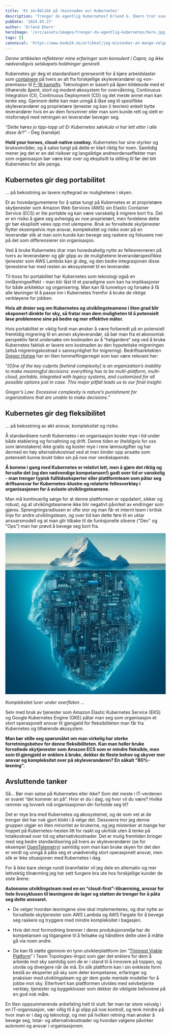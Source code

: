 ```yaml
---
title: 'Et skråblikk på (kostnaden av) Kubernetes'
description: 'Trenger du egentlig Kubernetes? Erlend G. Ekern tror svaret kan være nei, og foreslår et alternativ: Cloud first.'
pubDate: '2024.03.27'
author: 'Erlend Ekern'
heroImage: '/src/assets/images/trenger-du-egentlig-kubernetes/hero.jpg'
tags: []
canonical: 'https://www.kode24.no/artikkel/jeg-mistenker-at-mange-velger-kubernetes-for-raskt-og-ukritisk/81161850'
---
```


_Denne artikkelen reflekterer mine erfaringer som konsulent i Capra, og ikke nødvendigvis selskapets holdninger generelt._

Kubernetes gir deg et standardisert grensesnitt for å kjøre arbeidslaster som [containere](https://en.wikipedia.org/wiki/Containerization_\(computing\)) på tvers av alt fra forskjellige skyleverandører og «on-premises» til [F-16 kampfly](https://www.cncf.io/blog/2020/05/07/with-kubernetes-the-u-s-department-of-defense-is-enabling-devsecops-on-f-16s-and-battleships/). Teknologien er basert på åpen kildekode med et tilhørende åpent, stort og modent økosystem for overvåkning, Continuous Integration (CI), Continuous Deployment (CD) og det meste annet man kan tenke seg. Gjennom dette kan man unngå å låse seg til spesifikke skyleverandører og proprietære tjenester og kan (i teorien) enkelt bytte leverandører hvis en av dem forsvinner eller man som kunde rett og slett er misfornøyd med retningen en leverandør beveger seg.

_“Dette høres jo tipp-topp ut! Er Kubernetes sølvkula vi har lett etter i alle disse år?”_ - Deg (kanskje)

**Hold your horses, cloud-native cowboy.** Kubernetes har sine styrker og bruksområder, og å satse tungt på dette er klart riktig for noen. Samtidig mener jeg det er en del risikoer og langsiktige andreordenseffekter man som organisasjon bør være klar over og eksplisitt ta stilling til før det blir Kubernetes for alle penga.


## Kubernetes gir deg portabilitet

… på bekostning av lavere nyttegrad av mulighetene i skyen.

Et av hovedargumentene for å satse tungt på Kubernetes er at proprietære skytjenester som Amazon Web Services (AWS) sin Elastic Container Service (ECS) er lite portable og kan være vanskelig å migrere bort fra. Det er en risiko å gjøre seg avhengig av noe proprietært, men fordelene dette gir bør eksplisitt veies opp mot ulempene. Bruk av forvaltede skytjenester flytter eksempelvis mye ansvar, kompleksitet og risiko over på en leverandør slik at man som kunde kan bevege seg raskere og fokusere mer på det som differensierer sin organisasjon.

Ved å bruke Kubernetes drar man hovedsakelig nytte av fellesnevneren på tvers av leverandører og går glipp av de mulighetene leverandørspesifikke tjenester som AWS Lambda kan gi deg, og den bedre integrasjonen disse tjenestene har med resten av økosystemet til en leverandør.

Til tross for portabilitet har Kubernetes som teknologi også en innlåsningseffekt - man blir låst til et paradigme som kan ha implikasjoner for både arkitektur og organisering. Man kan få tunnelsyn og forsøke å få alle løsninger til å passe inn i Kubernetes fremfor å bruke de riktige verktøyene for jobben.

**Hvis alt dreier seg om Kubernetes og utviklingsteamene i liten grad blir eksponert direkte for sky, så fratar man dem muligheten til å potensielt løse problemene sine på bedre og mer effektive måter.**

Hvis portabilitet er viktig fordi man ønsker å være forberedt på en potensiell fremtidig migrering til en annen skyleverandør, så bør man fra et økonomisk perspektiv først undersøke om kostnaden av å “helgardere” seg ved å bruke Kubernetes faktisk er lavere enn kostnaden av den hypotetiske migreringen (altså migreringskostnad x sannsynlighet for migrering). Bedriftsarkitekten [Gregor Hohpe](https://architectelevator.com/architecture/it-complexity/#gregors-law) har en liten tommelfingerregel som kan være relevant her:

_"\[O]ne of the key culprits \[behind complexity] is an organization’s inability to make meaningful decisions: everything has to be multi-platform, multi-cloud, portable, integrated with legacy systems, and customized for all possible options just in case. This major pitfall leads us to our final insight:_

_Gregor’s Law: Excessive complexity is nature’s punishment for organizations that are unable to make decisions."_


## Kubernetes gir deg fleksibilitet

… på bekostning av økt ansvar, kompleksitet og risiko.

Å standardisere rundt Kubernetes i en organisasjon koster mye i tid under både etablering og forvaltning og drift. Denne tiden er (heldigvis for oss som lønnstakere) ikke gratis og koster mye i rene lønnsutgifter og har dermed en høy alternativkostnad ved at man binder opp ansatte som potensielt kunne brukt tiden sin på noe mer verdiskapende.

**Å komme i gang med Kubernetes er relativt lett, men å gjøre det riktig og forvalte det (og den nødvendige kompetansen!) godt over tid er vanskelig - man trenger typisk fulltidseksperter eller plattformteam som påtar seg driftsansvar for Kubernetes-klustre og relaterte fellesverktøy i organisasjonen for å avlaste utviklingsteamene.**

Man må kontinuerlig sørge for at denne plattformen er oppdatert, sikker og robust, og at utviklingsteamene ikke blir negativt påvirket av endringer som gjøres. Sprengningsradiusen er ofte stor og man får et internt team i kritisk linje for andre utviklingsteam, og over tid kan dette føre til en uklar ansvarsmodell og at man glir tilbake til de funksjonelle siloene ("Dev" og "Ops") man har prøvd å bevege seg bort fra.

![Isberg hvor man ser kompleksitet under overflaten](../../assets/images/trenger-du-egentlig-kubernetes/isberg.png)

_Kompleksitet lurer under overflaten …_

Selv med bruk av tjenester som Amazon Elastic Kubernetes Service (EKS) og Google Kubernetes Engine (GKE) påtar man seg som organisasjon et stort operasjonelt ansvar til gjengjeld for fleksibiliteten man får fra Kubernetes og tilhørende økosystem.

**Man bør stille seg spørsmålet om man virkelig har sterke forretningsbehov for denne fleksibiliteten. Kan man heller bruke forvaltede skytjenester som Amazon ECS som er mindre fleksible, men som til gjengjeld er enklere å bruke, dekker de fleste behov og skyver mer ansvar og kompleksitet over på skyleverandøren? En såkalt "80%-løsning".**


## Avsluttende tanker

Så… Bør man satse på Kubernetes eller ikke? Som det meste i IT-verdenen er svaret “det kommer an på”. Hvor er du i dag, og hvor vil du være? Hvilke rammer og lovverk må organisasjonen din forholde seg til?

Det er mye bra med Kubernetes og økosystemet, og de som vet at de trenger det har nok gjort klokt i å velge det. Dessverre tror jeg denne gruppen utgjør en liten minoritet av brukerne, og jeg mistenker at mange har hoppet på Kubernetes-hesten litt for raskt og ukritisk uten å tenke på totalkostnad over tid og alternativkostnader. Det er mulig fremtiden bringer med seg bedre standardisering på tvers av skyleverandører (se for eksempel [OpenTelemetry](https://opentelemetry.io/docs/)) samtidig som man kan bruke skyen for det den er verdt og unngå å påta seg et unødvendig stort operasjonelt ansvar, men slik er ikke situasjonen med Kubernetes i dag.

For å ikke bare slenge rundt brannfakler vil jeg dele en alternativ og mer lettvektig tilnærming jeg har sett fungere bra ute hos forskjellige kunder de siste årene:

**Autonome utviklingsteam med en en “cloud-first”-tilnærming, ansvar for hele livssyklusen til løsningene de lager og støtten de trenger for å påta seg dette ansvaret.**

- De velger hvordan løsningene sine skal implementeres, og drar nytte av forvaltede skytjenester som AWS Lambda og AWS Fargate for å bevege seg raskere og tryggere med mindre kompleksitet i bagasjen.

- Hvis det mot formodning brenner i deres produksjonsmiljø har de kompetansen og tilgangene til å feilsøke og håndtere dette uten å måtte gå via noen andre.

- De kan få støtte gjennom en tynn utviklerplattform (en “[Thinnest Viable Platform](https://teamtopologies.com/key-concepts-content/what-is-a-thinnest-viable-platform-tvp)” i Team Topologies-lingo) som gjør det enklere for dem å arbeide mot sky samtidig som de er i stand til å innovere på toppen, og utvide og divergere når de må. En slik plattform kan i sin enkleste form bestå av eksperter på sky som deler kompetanse, erfaringer og praksiser med utviklingsteam og gir dem gode mentale modeller for å jobbe mot sky. Etterhvert kan plattformen utvides med selvbetjente verktøy, tjenester og byggeklosser som dekker de viktigste behovene på en god nok måte.

En liten oppsummerende anbefaling helt til slutt: før man tar store veivalg i en IT-organisasjon, vær villig til å gi slipp på noe kontroll, og tenk mindre på hvor man er i dag og teknologi, og mer på hvilken retning man ønsker å bevege seg, total- og alternativkostnader og hvordan valgene påvirker autonomi og ansvar i organisasjonen.
